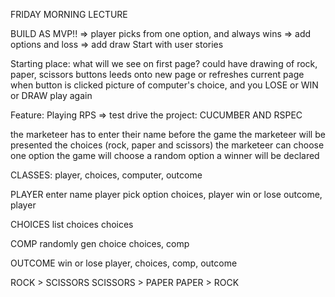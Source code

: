 FRIDAY MORNING LECTURE

BUILD AS MVP!! => player picks from one option, and always wins => add options and loss => add draw
Start with user stories

Starting place:
what will we see on first page?
		could have drawing of rock, paper, scissors buttons
		leeds onto new page or refreshes current page when button is clicked
		picture of computer's choice, and you LOSE or WIN or DRAW
		play again

Feature: Playing RPS => test drive the project: CUCUMBER AND RSPEC

the marketeer has to enter their name before the game
the marketeer will be presented the choices (rock, paper and scissors)
the marketeer can choose one option
the game will choose a random option
a winner will be declared

CLASSES: player, choices, computer, outcome

PLAYER
enter name     player
pick option    choices, player
win or lose    outcome, player

CHOICES
list choices   choices

COMP
randomly gen choice   choices, comp

OUTCOME
win or lose    player, choices, comp, outcome


ROCK > SCISSORS
SCISSORS > PAPER
PAPER > ROCK